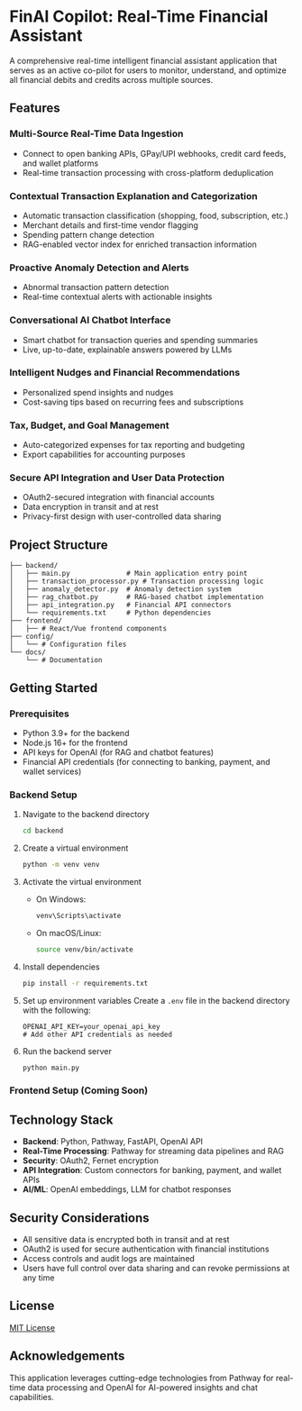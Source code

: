 # FinAI Copilot: Real-Time Financial Assistant

A comprehensive real-time intelligent financial assistant application that serves as an active co-pilot for users to monitor, understand, and optimize all financial debits and credits across multiple sources.

## Features

### Multi-Source Real-Time Data Ingestion
- Connect to open banking APIs, GPay/UPI webhooks, credit card feeds, and wallet platforms
- Real-time transaction processing with cross-platform deduplication

### Contextual Transaction Explanation and Categorization
- Automatic transaction classification (shopping, food, subscription, etc.)
- Merchant details and first-time vendor flagging
- Spending pattern change detection
- RAG-enabled vector index for enriched transaction information

### Proactive Anomaly Detection and Alerts
- Abnormal transaction pattern detection
- Real-time contextual alerts with actionable insights

### Conversational AI Chatbot Interface
- Smart chatbot for transaction queries and spending summaries
- Live, up-to-date, explainable answers powered by LLMs

### Intelligent Nudges and Financial Recommendations
- Personalized spend insights and nudges
- Cost-saving tips based on recurring fees and subscriptions

### Tax, Budget, and Goal Management
- Auto-categorized expenses for tax reporting and budgeting
- Export capabilities for accounting purposes

### Secure API Integration and User Data Protection
- OAuth2-secured integration with financial accounts
- Data encryption in transit and at rest
- Privacy-first design with user-controlled data sharing

## Project Structure

```
├── backend/
│   ├── main.py              # Main application entry point
│   ├── transaction_processor.py # Transaction processing logic
│   ├── anomaly_detector.py  # Anomaly detection system
│   ├── rag_chatbot.py       # RAG-based chatbot implementation
│   ├── api_integration.py   # Financial API connectors
│   └── requirements.txt     # Python dependencies
├── frontend/
│   ├── # React/Vue frontend components
├── config/
│   └── # Configuration files
└── docs/
    └── # Documentation
```

## Getting Started

### Prerequisites
- Python 3.9+ for the backend
- Node.js 16+ for the frontend
- API keys for OpenAI (for RAG and chatbot features)
- Financial API credentials (for connecting to banking, payment, and wallet services)

### Backend Setup

1. Navigate to the backend directory
   ```bash
   cd backend
   ```

2. Create a virtual environment
   ```bash
   python -m venv venv
   ```

3. Activate the virtual environment
   - On Windows:
     ```bash
     venv\Scripts\activate
     ```
   - On macOS/Linux:
     ```bash
     source venv/bin/activate
     ```

4. Install dependencies
   ```bash
   pip install -r requirements.txt
   ```

5. Set up environment variables
   Create a `.env` file in the backend directory with the following:
   ```
   OPENAI_API_KEY=your_openai_api_key
   # Add other API credentials as needed
   ```

6. Run the backend server
   ```bash
   python main.py
   ```

### Frontend Setup (Coming Soon)

## Technology Stack

- **Backend**: Python, Pathway, FastAPI, OpenAI API
- **Real-Time Processing**: Pathway for streaming data pipelines and RAG
- **Security**: OAuth2, Fernet encryption
- **API Integration**: Custom connectors for banking, payment, and wallet APIs
- **AI/ML**: OpenAI embeddings, LLM for chatbot responses

## Security Considerations

- All sensitive data is encrypted both in transit and at rest
- OAuth2 is used for secure authentication with financial institutions
- Access controls and audit logs are maintained
- Users have full control over data sharing and can revoke permissions at any time

## License

[MIT License](LICENSE)

## Acknowledgements

This application leverages cutting-edge technologies from Pathway for real-time data processing and OpenAI for AI-powered insights and chat capabilities.